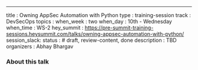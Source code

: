 ---
title        : Owning AppSec Automation with Python
type         : training-session
track        : DevSecOps
topics       : 
when_week    : two
when_day     : 10th - Wednesday
when_time    : WS-2
hey_summit   : https://pre-summit-training-sessions.heysummit.com/talks/owning-appsec-automation-with-python/
session_slack:
status       :            # draft, review-content, done
description  : TBD
organizers   : Abhay Bhargav

### About this talk
